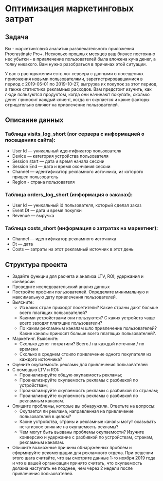# Оптимизация маркетинговых затрат
## Задача
Вы - маркетинговый аналитик развлекательного приложения Procrastinate Pro+. Несколько прошлых месяцев ваш бизнес постоянно нес убытки - в привлечение пользователей была вложена куча денег, а толку никакого. Вам нужно разобраться в причинах этой ситуации.

У вас в распоряжении есть лог сервера с данными о посещениях приложения новыми пользователями, зарегистрировавшимися в период с 2019-05-01 по 2019-10-27, выгрузка их покупок за этот период, а также статистика рекламных расходов. Вам предстоит изучить, как люди пользуются продуктом, когда они начинают покупать, сколько денег приносит каждый клиент, когда он окупается и какие факторы отрицательно влияют на привлечение пользователей.

## Описание данных
### Таблица visits_log_short (лог сервера с информацией о посещениях сайта):
- User Id — уникальный идентификатор пользователя
- Device — категория устройства пользователя
- Session start — дата и время начала сессии
- Session End — дата и время окончания сессии
- Channel — идентификатор рекламного источника, из которого пришел пользователь
- Region - страна пользователя
### Таблица orders_log_short (информация о заказах):
- User Id — уникальный id пользователя, который сделал заказ
- Event Dt — дата и время покупки
- Revenue — выручка
### Таблица costs_short (информация о затратах на маркетинг):
- Channel — идентификатор рекламного источника
- Dt — дата
- Costs — затраты на этот рекламный источник в этот день

## Структура проекта

- Задайте функции для расчета и анализа LTV, ROI, удержания и конверсии
- Проведите исследовательский анализ данных
- Постройте профили пользователей. Определите минимальную и максимальную дату привлечения пользователей.
- Выясните:
  - Из каких стран приходят посетители? Какие страны дают больше всего платящих пользователей?
  - Какими устройствами они пользуются? С каких устройств чаще всего заходят платящие пользователи?
  - По каким рекламным каналам шло привлечение пользователей? Какие каналы приносят больше всего платящих пользователей?.
- Маркетинг. Выясните:
  - Сколько денег потратили? Всего / на каждый источник / по времени
  - Сколько в среднем стоило привлечение одного покупателя из каждого источника?
- Оцените окупаемость рекламы для привлечения пользователей
- С помощью LTV и ROI:
  - Проанализируйте общую окупаемость рекламы;
  - Проанализируйте окупаемость рекламы с разбивкой по устройствам;
  - Проанализируйте окупаемость рекламы с разбивкой по странам;
  - Проанализируйте окупаемость рекламы с разбивкой по рекламным каналам.
- Опишите проблемы, которые вы обнаружили. Ответьте на вопросы:
  - Окупается ли реклама, направленная на привлечение пользователей в целом? 
  - Какие устройства, страны и рекламные каналы могут оказывать негативное влияние на окупаемость рекламы?
  - Чем могут быть вызваны проблемы окупаемости? Изучите конверсию и удержание с разбивкой по устройствам, странам, рекламным каналам.
- Опишите возможные причины обнаруженных проблем и сформируйте рекомендации для рекламного отдела. При решении этого шага считайте, что вы смотрите данные 1-го ноября 2019 года и что в вашей организации принято считать, что окупаемость должна наступать не позднее, чем через 2 недели после привлечения пользователей.
